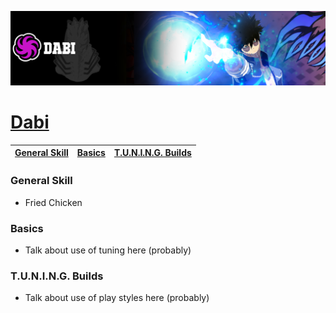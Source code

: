 <p align="center">
    <img src="https://raw.githubusercontent.com/HydrosPlays/ultrarumbleguide/refs/heads/main/images/1700.png" /><br/>
</p>

# [Dabi](https://ultrarumble.com/character/017)

| [General Skill](#general-skill) | [Basics](#basics) | [T.U.N.I.N.G. Builds](#tuning-builds) |
|---------------------------------|------------------|--------------------------------------|

### General Skill
- Fried Chicken
  
### Basics 
- Talk about use of tuning here (probably)

### T.U.N.I.N.G. Builds
- Talk about use of play styles here (probably)
